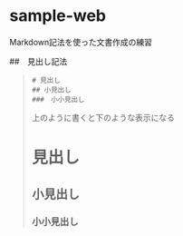 # sample-web

Markdown記法を使った文書作成の練習

##　見出し記法

> ```
> # 見出し
> ## 小見出し
> ###　小小見出し
> ```
> 上のように書くと下のような表示になる
> # 見出し
> ## 小見出し
> ### 小小見出し
